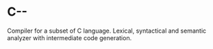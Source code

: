 # C--
Compiler for a subset of C language. Lexical, syntactical and semantic analyzer with intermediate code generation.
